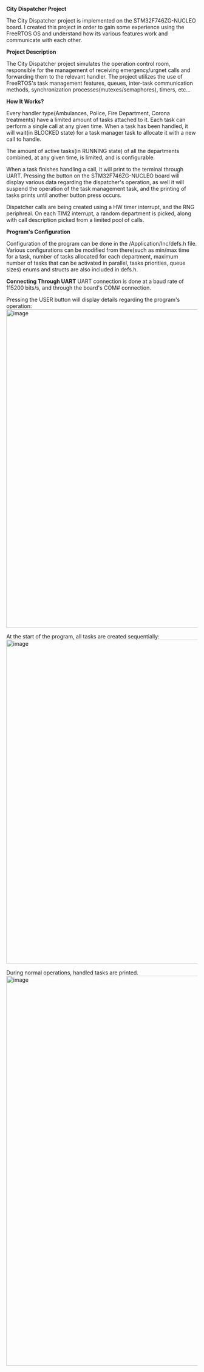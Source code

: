 **City Dispatcher Project**

The City Dispatcher project is implemented on the STM32F746ZG-NUCLEO board.
I created this project in order to gain some experience using the FreeRTOS OS
and understand how its various features work and communicate with each other.

**Project Description**

The City Dispatcher project simulates the operation control room, responsible
for the management of receiving emergency/urgnet calls and forwarding them to the 
relevant handler. 
The project utilizes the use of FreeRTOS's task management features, queues, inter-task communication methods,
synchronization processes(mutexes/semaphores), timers, etc...

**How It Works?**

Every handler type(Ambulances, Police, Fire Department, Corona treatments) have a limited amount of tasks attached to it.
Each task can perform a single call at any given time. When a task has been handled, it will wait(in BLOCKED state) for
a task manager task to allocate it with a new call to handle.

The amount of active tasks(in RUNNING state) of all the departments combined, at any given time, is limited, and is configurable.

When a task finishes handling a call, it will print to the terminal through UART.
Pressing the button on the STM32F746ZG-NUCLEO board will display various data regarding the dispatcher's operation,
as well it will suspend the operation of the task management task, and the printing of tasks prints until another button press
occurs.

Dispatcher calls are being created using a HW timer interrupt, and the RNG periphreal.
On each TIM2 interrupt, a random department is picked, along with call description picked from a 
limited pool of calls.


**Program's Configuration**

Configuration of the program can be done in the /Application/Inc/defs.h file.
Various configurations can be modified from there(such as min/max time for a task, number of tasks allocated for each department,
maximum number of tasks that can be activated in parallel, tasks priorities, queue sizes)
enums and structs are also included in defs.h.

**Connecting Through UART**
UART connection is done at a baud rate of 115200 bits/s, and through the board's COM# connection.

Pressing the USER button will display details regarding the program's operation:
<img width="836" alt="image" src="https://github.com/user-attachments/assets/e66bc6fe-83e9-4166-97bb-370e199f4ed5">

At the start of the program, all tasks are created sequentially:
<img width="851" alt="image" src="https://github.com/user-attachments/assets/ead6a4ec-2e10-4250-9514-e84f962f8e28">


During normal operations, handled tasks are printed. 
<img width="1023" alt="image" src="https://github.com/user-attachments/assets/b8c6a8b7-3f97-477a-8454-b2fa3ffe6007">




